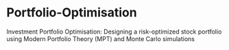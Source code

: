 # Portfolio-Optimisation
Investment Portfolio Optimisation: Designing a risk-optimized stock portfolio using Modern Portfolio Theory (MPT) and Monte Carlo simulations
